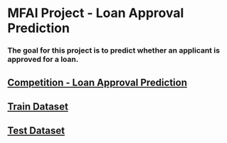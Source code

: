 # **MFAI Project - Loan Approval Prediction**

### The goal for this project is to predict whether an applicant is approved for a loan.

## [Competition - Loan Approval Prediction](https://www.kaggle.com/competitions/playground-series-s4e10)

## [Train Dataset](https://drive.google.com/file/d/1jk9o22ubUvFh0ywrPje-LUS9N8Vy_0IE/view?usp=drive_link)

## [Test Dataset](https://drive.google.com/file/d/1q41Ro07XX6te2loEXL3pgAWkyMrDaUZs/view?usp=drive_link)

